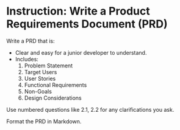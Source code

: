 # Instruction: Write a Product Requirements Document (PRD)

Write a PRD that is:
- Clear and easy for a junior developer to understand.
- Includes: 
  1. Problem Statement
  2. Target Users
  3. User Stories
  4. Functional Requirements
  5. Non-Goals
  6. Design Considerations

Use numbered questions like 2.1, 2.2 for any clarifications you ask.

Format the PRD in Markdown.